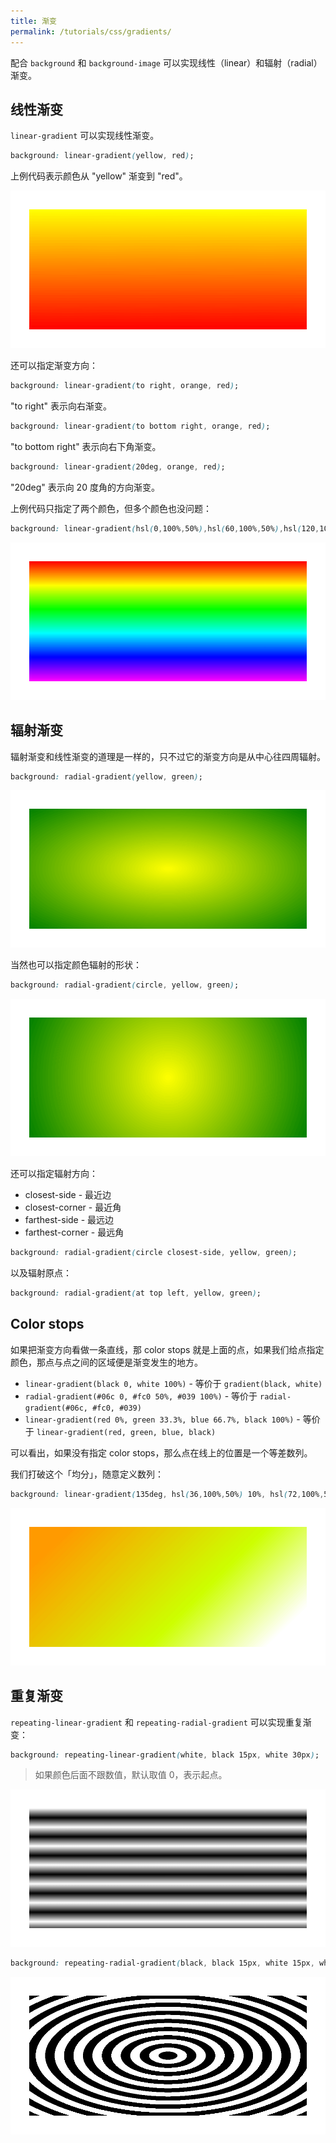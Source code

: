 ```yaml
---
title: 渐变
permalink: /tutorials/css/gradients/
---
```


配合 `background` 和 `background-image` 可以实现线性（linear）和辐射（radial）渐变。

## 线性渐变

`linear-gradient` 可以实现线性渐变。

```css
background: linear-gradient(yellow, red);
```

上例代码表示颜色从 "yellow" 渐变到 "red"。

![](/assets/images/css/linearGradient.png)

还可以指定渐变方向：

```css
background: linear-gradient(to right, orange, red);
```

"to right" 表示向右渐变。

```css
background: linear-gradient(to bottom right, orange, red);
```

"to bottom right" 表示向右下角渐变。

```css
background: linear-gradient(20deg, orange, red);
```

"20deg" 表示向 20 度角的方向渐变。

上例代码只指定了两个颜色，但多个颜色也没问题：

```css
background: linear-gradient(hsl(0,100%,50%),hsl(60,100%,50%),hsl(120,100%,50%),hsl(180,100%,50%),hsl(240,100%,50%),hsl(300,100%,50%));
```

![](/assets/images/css/linearGradient2.png)

## 辐射渐变

辐射渐变和线性渐变的道理是一样的，只不过它的渐变方向是从中心往四周辐射。

```css
background: radial-gradient(yellow, green);
```

![](/assets/images/css/radialGradient.png)

当然也可以指定颜色辐射的形状：

```css
background: radial-gradient(circle, yellow, green);
```

![](/assets/images/css/radialGradient2.png)


还可以指定辐射方向：

* closest-side - 最近边
* closest-corner - 最近角
* farthest-side - 最远边
* farthest-corner - 最远角

```css
background: radial-gradient(circle closest-side, yellow, green);
```

以及辐射原点：

```css
background: radial-gradient(at top left, yellow, green);
```

## Color stops

如果把渐变方向看做一条直线，那 color stops 就是上面的点，如果我们给点指定颜色，那点与点之间的区域便是渐变发生的地方。

* `linear-gradient(black 0, white 100%)` - 等价于 `gradient(black, white)`
* `radial-gradient(#06c 0, #fc0 50%, #039 100%)` - 等价于 `radial-gradient(#06c, #fc0, #039)`
* `linear-gradient(red 0%, green 33.3%, blue 66.7%, black 100%)` - 等价于 `linear-gradient(red, green, blue, black)`

可以看出，如果没有指定 color stops，那么点在线上的位置是一个等差数列。

我们打破这个「均分」，随意定义数列：

```css
background: linear-gradient(135deg, hsl(36,100%,50%) 10%, hsl(72,100%,50%) 60%, white 90%);
```

![](/assets/images/css/linearGradient3.png)

## 重复渐变

`repeating-linear-gradient` 和 `repeating-radial-gradient` 可以实现重复渐变：

```css
background: repeating-linear-gradient(white, black 15px, white 30px);
```

> 如果颜色后面不跟数值，默认取值 0，表示起点。

![](/assets/images/css/repeatingGradient.png)

```css
background: repeating-radial-gradient(black, black 15px, white 15px, white 30px);
```

![](/assets/images/css/repeatingGradient2.png)
